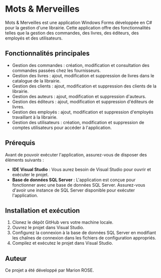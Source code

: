 # Mots & Merveilles

Mots & Merveilles est une application Windows Forms développée en C# pour la gestion d'une librairie. Cette application offre des fonctionnalités telles que la gestion des commandes, des livres, des éditeurs, des employés et des utilisateurs.

## Fonctionnalités principales

- Gestion des commandes : création, modification et consultation des commandes passées chez les fournisseurs.
- Gestion des livres : ajout, modification et suppression de livres dans le catalogue de la librairie.
- Gestion des clients : ajout, modification et suppression des clients de la librairie.
- Gestion des auteurs : ajout, modification et suppression d'auteurs.
- Gestion des éditeurs : ajout, modification et suppression d'éditeurs de livres.
- Gestion des employés : ajout, modification et suppression d'employés travaillant à la librairie.
- Gestion des utilisateurs : création, modification et suppression de comptes utilisateurs pour accéder à l'application.

## Prérequis

Avant de pouvoir exécuter l'application, assurez-vous de disposer des éléments suivants :

- **IDE Visual Studio** : Vous aurez besoin de Visual Studio pour ouvrir et exécuter le projet.
- **Base de données SQL Server** : L'application est conçue pour fonctionner avec une base de données SQL Server. Assurez-vous d'avoir une instance de SQL Server disponible pour exécuter l'application.

## Installation et exécution

1. Clonez le dépôt GitHub vers votre machine locale.
2. Ouvrez le projet dans Visual Studio.
3. Configurez la connexion à la base de données SQL Server en modifiant les chaînes de connexion dans les fichiers de configuration appropriés.
4. Compilez et exécutez le projet dans Visual Studio.

## Auteur

Ce projet a été développé par Marion ROSE.
